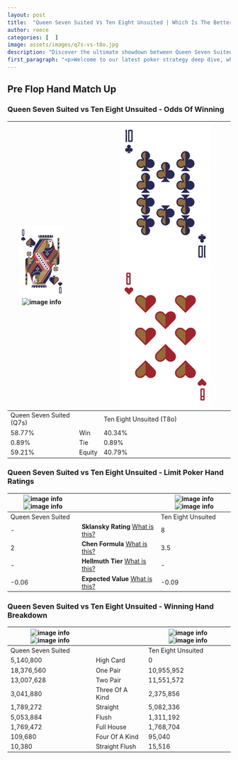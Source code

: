 ```yaml
---
layout: post
title:  "Queen Seven Suited Vs Ten Eight Unsuited | Which Is The Better Hand In Poker? A Complete Guide"
author: reece
categories: [  ]
image: assets/images/q7s-vs-t8o.jpg
description: "Discover the ultimate showdown between Queen Seven Suited and Ten Eight Unsuited in poker! Uncover the odds, strategies, and scenarios where one hand triumphs over the other. Get ready to up your poker game with this thrilling analysis."
first_paragraph: "<p>Welcome to our latest poker strategy deep dive, where we're pitting two distinct hands against each other in a high-stakes showdown: Queen Seven Suited vs Ten Eight Unsuited.</p><p>In the dynamic world of poker, every decision counts, and knowing which hand holds the upper hand is key to your success at the table.</p><p>In this article, we'll dissect these two hands, explore the scenarios where one dominates the other, and equip you with the knowledge to make strategic choices that can tip the odds in your favor.</p><p>Get ready to unravel the intriguing dynamics of these poker hands and elevate your game to new heights.</p>"
---
```




[comment]: # (sp0)

## Pre Flop Hand Match Up

<div class="table hand-ratings" markdown="1"> 



### Queen Seven Suited vs Ten Eight Unsuited - Odds Of Winning


    
| ![image info](assets/images/hand1/Q.png) ![image info](assets/images/hand1/7s.png) |  | ![image info](assets/images/hand2/T.png) ![image info](assets/images/hand2/8o.png) |
| -------- | -------- | -------- |
| Queen Seven Suited (Q7s) |  | Ten Eight Unsuited (T8o) |
| 58.77% | Win | 40.34% |
| 0.89% | Tie | 0.89% |
| 59.21% | Equity | 40.79% |




[comment]: # (sp1)



### Queen Seven Suited vs Ten Eight Unsuited - Limit Poker Hand Ratings


    
| ![image info](https://www.riverpairs.com/assets/images/hand1/Q.png) ![image info](https://www.riverpairs.com/assets/images/hand1/7s.png) |  | ![image info](https://www.riverpairs.com/assets/images/hand2/T.png) ![image info](https://www.riverpairs.com/assets/images/hand2/8o.png) |
| -------- | -------- | -------- |
| Queen Seven Suited |  | Ten Eight Unsuited |
| - | **Sklansky Rating** [What is this?](/sklansky-rating-explained) | 8 |
| 2 | **Chen Formula** [What is this?](/chen-formula-explained) | 3.5 |
| - | **Hellmuth Tier** [What is this?](/Hellmuth-tier-explained) | - |
| -0.06 | **Expected Value** [What is this?](/expected-value-explained) | -0.09 |




[comment]: # (sp2)



### Queen Seven Suited vs Ten Eight Unsuited - Winning Hand Breakdown


    
| ![image info](https://www.riverpairs.com/assets/images/hand1/Q.png) ![image info](https://www.riverpairs.com/assets/images/hand1/7s.png) |  | ![image info](https://www.riverpairs.com/assets/images/hand2/T.png) ![image info](https://www.riverpairs.com/assets/images/hand2/8o.png) |
| -------- | -------- | -------- |
| Queen Seven Suited |  | Ten Eight Unsuited |
| 5,140,800 | High Card | 0 |
| 18,376,560 | One Pair | 10,955,952 |
| 13,007,628 | Two Pair | 11,551,572 |
| 3,041,880 | Three Of A Kind | 2,375,856 |
| 1,789,272 | Straight | 5,082,336 |
| 5,053,884 | Flush | 1,311,192 |
| 1,769,472 | Full House | 1,768,704 |
| 109,680 | Four Of A Kind | 95,040 |
| 10,380 | Straight Flush | 15,516 |




[comment]: # (sp3)



</div>

[comment]: # (sp4)



[comment]: # (sp5)

